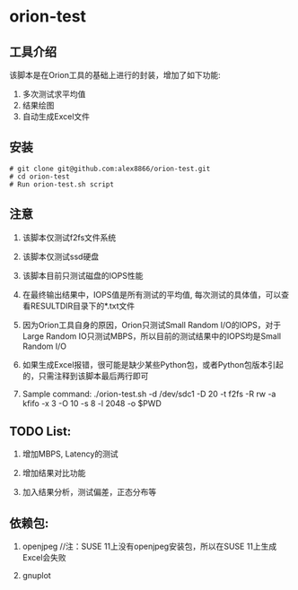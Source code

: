 # orion-test

## 工具介绍

该脚本是在Orion工具的基础上进行的封装，增加了如下功能:
1. 多次测试求平均值
2. 结果绘图
3. 自动生成Excel文件

## 安装

```
# git clone git@github.com:alex8866/orion-test.git
# cd orion-test
# Run orion-test.sh script
```

## 注意

1. 该脚本仅测试f2fs文件系统

2. 该脚本仅测试ssd硬盘

3. 该脚本目前只测试磁盘的IOPS性能

4. 在最终输出结果中，IOPS值是所有测试的平均值, 每次测试的具体值，可以查看RESULTDIR目录下的*.txt文件

5. 因为Orion工具自身的原因，Orion只测试Small Random I/O的IOPS，对于Large Random IO只测试MBPS，所以目前的测试结果中的IOPS均是Small Random I/O

6. 如果生成Excel报错，很可能是缺少某些Python包，或者Python包版本引起的，只需注释到该脚本最后两行即可

7. Sample command: ./orion-test.sh -d /dev/sdc1 -D 20 -t f2fs -R rw -a kfifo -x 3 -O 10 -s 8 -l 2048 -o $PWD

## TODO List:

1. 增加MBPS, Latency的测试

2. 增加结果对比功能

3. 加入结果分析，测试偏差，正态分布等


## 依赖包:

1. openjpeg //注：SUSE 11上没有openjpeg安装包，所以在SUSE 11上生成Excel会失败

2. gnuplot
